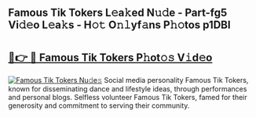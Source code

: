 ## Famous Tik Tokers L𝚎a𝚔ed N𝚞𝚍e - Part-fg5 Vi𝚍𝚎o L𝚎a𝚔s - H𝚘𝚝 O𝚗𝚕yf𝚊ns P𝚑𝚘tos p1DBI

# <h2><a href="http://kfcuxh.oniu.top/?m=Famous+Tik+Tokers">🔗👉 🔴 Famous Tik Tokers P𝚑ot𝚘𝚜 V𝚒d𝚎o</a></h2>

[![Famous Tik Tokers Nu𝚍e𝚜](https://i.imgur.com/0qMVB7G.gif)](http://kfcuxh.oniu.top/?m=Famous+Tik+Tokers)
Social media personality Famous Tik Tokers, known for disseminating dance and lifestyle ideas, through performances and personal blogs. Selfless volunteer Famous Tik Tokers, famed for their generosity and commitment to serving their community.  
